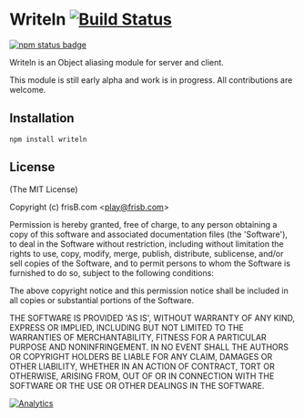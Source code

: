 # Writeln [![Build Status](https://travis-ci.org/frisb/writeln.png)](http://travis-ci.org/frisb/writeln)

[![npm status badge](https://nodei.co/npm/writeln.png?stars=true&downloads=true)](https://nodei.co/npm/writeln/)

Writeln is an Object aliasing module for server and client.

This module is still early alpha and work is in progress. All contributions are welcome.

## Installation
```
npm install writeln
```

## License

(The MIT License)

Copyright (c) frisB.com &lt;play@frisb.com&gt;

Permission is hereby granted, free of charge, to any person obtaining
a copy of this software and associated documentation files (the
'Software'), to deal in the Software without restriction, including
without limitation the rights to use, copy, modify, merge, publish,
distribute, sublicense, and/or sell copies of the Software, and to
permit persons to whom the Software is furnished to do so, subject to
the following conditions:

The above copyright notice and this permission notice shall be
included in all copies or substantial portions of the Software.

THE SOFTWARE IS PROVIDED 'AS IS', WITHOUT WARRANTY OF ANY KIND,
EXPRESS OR IMPLIED, INCLUDING BUT NOT LIMITED TO THE WARRANTIES OF
MERCHANTABILITY, FITNESS FOR A PARTICULAR PURPOSE AND NONINFRINGEMENT.
IN NO EVENT SHALL THE AUTHORS OR COPYRIGHT HOLDERS BE LIABLE FOR ANY
CLAIM, DAMAGES OR OTHER LIABILITY, WHETHER IN AN ACTION OF CONTRACT,
TORT OR OTHERWISE, ARISING FROM, OUT OF OR IN CONNECTION WITH THE
SOFTWARE OR THE USE OR OTHER DEALINGS IN THE SOFTWARE.

[![Analytics](https://ga-beacon.appspot.com/UA-40562957-9/writeln/readme)](https://github.com/igrigorik/ga-beacon)
